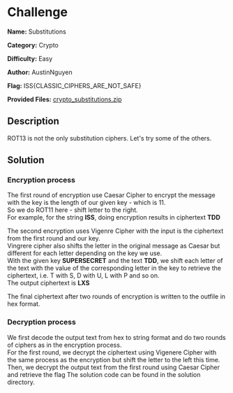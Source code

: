 # Challenge

**Name:** Substitutions

**Category:** Crypto  

**Difficulty:** Easy  

**Author:** AustinNguyen  

**Flag:** ISS{CLASSIC_CIPHERS_ARE_NOT_SAFE}

**Provided Files:** [crypto_substitutions.zip](publish/crypto_substitutions.zip)

## Description

ROT13 is not the only substitution ciphers. Let's try some of the others.

## Solution

### Encryption process

The first round of encryption use Caesar Cipher to encrypt the message with the key is the length of our given key - which is 11.  
So we do ROT11 here - shift letter to the right.  
For example, for the string **ISS**, doing encryption results in ciphertext **TDD**

The second encryption uses Vigenre Cipher with the input is the ciphertext from the first round and our key.   
Vingrere cipher also shifts the letter in the original message as Caesar but different for each letter depending on the key we use.  
With the given key **SUPERSECRET** and the text **TDD**, we shift each letter of the text with the value of the corresponding letter in the key to retrieve the ciphertext, i.e. T with S, D with U, L with P and so on.  
The output ciphertext is **LXS**

The final ciphertext after two rounds of encryption is written to the outfile in hex format.

### Decryption process

We first decode the output text from hex to string format and do two rounds of ciphers as in the encryption process.  
For the first round, we decrypt the ciphertext using Vigenere Cipher with the same process as the encryption but shift the letter to the left this time.  
Then, we decrypt the output text from the first round using Caesar Cipher and retrieve the flag
The solution code can be found in the solution directory.
